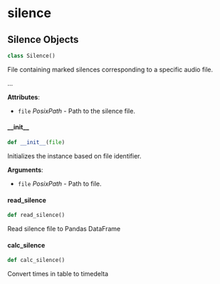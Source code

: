 <a id="silence"></a>

# silence

<a id="silence.Silence"></a>

## Silence Objects

```python
class Silence()
```

File containing marked silences corresponding to a specific audio file.

...

**Attributes**:

- `file` _PosixPath_ - Path to the silence file.

<a id="silence.Silence.__init__"></a>

#### \_\_init\_\_

```python
def __init__(file)
```

Initializes the instance based on file identifier.

**Arguments**:

- `file` _PosixPath_ - Path to file.

<a id="silence.Silence.read_silence"></a>

#### read\_silence

```python
def read_silence()
```

Read silence file to Pandas DataFrame

<a id="silence.Silence.calc_silence"></a>

#### calc\_silence

```python
def calc_silence()
```

Convert times in table to timedelta

